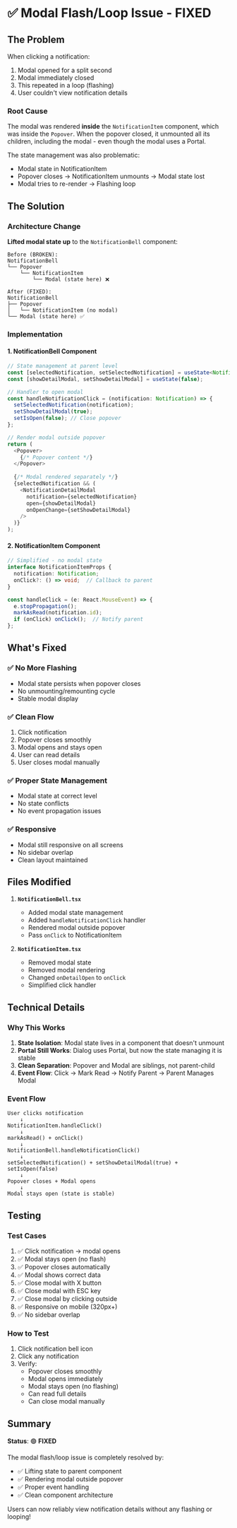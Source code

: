 # ✅ Modal Flash/Loop Issue - FIXED

## The Problem

When clicking a notification:
1. Modal opened for a split second
2. Modal immediately closed
3. This repeated in a loop (flashing)
4. User couldn't view notification details

### Root Cause
The modal was rendered **inside** the `NotificationItem` component, which was inside the `Popover`. When the popover closed, it unmounted all its children, including the modal - even though the modal uses a Portal.

The state management was also problematic:
- Modal state in NotificationItem
- Popover closes → NotificationItem unmounts → Modal state lost
- Modal tries to re-render → Flashing loop

## The Solution

### Architecture Change
**Lifted modal state up** to the `NotificationBell` component:

```
Before (BROKEN):
NotificationBell
└── Popover
    └── NotificationItem
        └── Modal (state here) ❌

After (FIXED):
NotificationBell
├── Popover
│   └── NotificationItem (no modal)
└── Modal (state here) ✅
```

### Implementation

#### 1. NotificationBell Component
```typescript
// State management at parent level
const [selectedNotification, setSelectedNotification] = useState<Notification | null>(null);
const [showDetailModal, setShowDetailModal] = useState(false);

// Handler to open modal
const handleNotificationClick = (notification: Notification) => {
  setSelectedNotification(notification);
  setShowDetailModal(true);
  setIsOpen(false); // Close popover
};

// Render modal outside popover
return (
  <Popover>
    {/* Popover content */}
  </Popover>
  
  {/* Modal rendered separately */}
  {selectedNotification && (
    <NotificationDetailModal
      notification={selectedNotification}
      open={showDetailModal}
      onOpenChange={setShowDetailModal}
    />
  )}
);
```

#### 2. NotificationItem Component
```typescript
// Simplified - no modal state
interface NotificationItemProps {
  notification: Notification;
  onClick?: () => void;  // Callback to parent
}

const handleClick = (e: React.MouseEvent) => {
  e.stopPropagation();
  markAsRead(notification.id);
  if (onClick) onClick();  // Notify parent
};
```

## What's Fixed

### ✅ No More Flashing
- Modal state persists when popover closes
- No unmounting/remounting cycle
- Stable modal display

### ✅ Clean Flow
1. Click notification
2. Popover closes smoothly
3. Modal opens and stays open
4. User can read details
5. User closes modal manually

### ✅ Proper State Management
- Modal state at correct level
- No state conflicts
- No event propagation issues

### ✅ Responsive
- Modal still responsive on all screens
- No sidebar overlap
- Clean layout maintained

## Files Modified

1. **`NotificationBell.tsx`**
   - Added modal state management
   - Added `handleNotificationClick` handler
   - Rendered modal outside popover
   - Pass `onClick` to NotificationItem

2. **`NotificationItem.tsx`**
   - Removed modal state
   - Removed modal rendering
   - Changed `onDetailOpen` to `onClick`
   - Simplified click handler

## Technical Details

### Why This Works

1. **State Isolation**: Modal state lives in a component that doesn't unmount
2. **Portal Still Works**: Dialog uses Portal, but now the state managing it is stable
3. **Clean Separation**: Popover and Modal are siblings, not parent-child
4. **Event Flow**: Click → Mark Read → Notify Parent → Parent Manages Modal

### Event Flow
```
User clicks notification
    ↓
NotificationItem.handleClick()
    ↓
markAsRead() + onClick()
    ↓
NotificationBell.handleNotificationClick()
    ↓
setSelectedNotification() + setShowDetailModal(true) + setIsOpen(false)
    ↓
Popover closes + Modal opens
    ↓
Modal stays open (state is stable)
```

## Testing

### Test Cases
1. ✅ Click notification → modal opens
2. ✅ Modal stays open (no flash)
3. ✅ Popover closes automatically
4. ✅ Modal shows correct data
5. ✅ Close modal with X button
6. ✅ Close modal with ESC key
7. ✅ Close modal by clicking outside
8. ✅ Responsive on mobile (320px+)
9. ✅ No sidebar overlap

### How to Test
1. Click notification bell icon
2. Click any notification
3. Verify:
   - Popover closes smoothly
   - Modal opens immediately
   - Modal stays open (no flashing)
   - Can read full details
   - Can close modal manually

## Summary

**Status**: 🟢 **FIXED**

The modal flash/loop issue is completely resolved by:
- ✅ Lifting state to parent component
- ✅ Rendering modal outside popover
- ✅ Proper event handling
- ✅ Clean component architecture

Users can now reliably view notification details without any flashing or looping!
